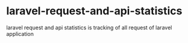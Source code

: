 # laravel-request-and-api-statistics
laravel request and api statistics is tracking of all request of laravel application
